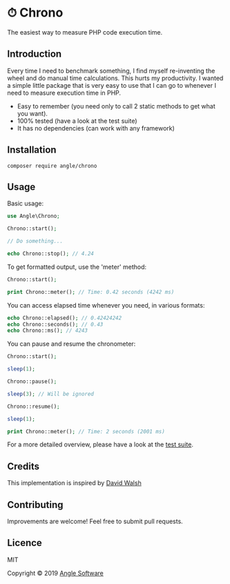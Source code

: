 # ⏱ Chrono

The easiest way to measure PHP code execution time.

## Introduction

Every time I need to benchmark something, I find myself re-inventing the wheel and do manual time calculations. This hurts my productivity. I wanted a simple little package that is very easy to use that I can go to whenever I need to measure execution time in PHP.

- Easy to remember (you need only to call 2 static methods to get what you want).
- 100% tested (have a look at the test suite)
- It has no dependencies (can work with any framework)

## Installation

```shell
composer require angle/chrono
```

## Usage

Basic usage:
```php
use Angle\Chrono;

Chrono::start();

// Do something...

echo Chrono::stop(); // 4.24
```

To get formatted output, use the 'meter' method:
```php
Chrono::start();

print Chrono::meter(); // Time: 0.42 seconds (4242 ms)
```

You can access elapsed time whenever you need, in various formats:
```php
echo Chrono::elapsed(); // 0.42424242
echo Chrono::seconds(); // 0.43
echo Chrono::ms(); // 4243
```

You can pause and resume the chronometer:
```php
Chrono::start();

sleep(1);

Chrono::pause();

sleep(3); // Will be ignored

Chrono::resume();

sleep(1);

print Chrono::meter(); // Time: 2 seconds (2001 ms)
```

For a more detailed overview, please have a look at the [test suite](https://github.com/anglesoft/chrono/blob/master/tests/ChronoTest.php).

## Credits

This implementation is inspired by [David Walsh](https://davidwalsh.name/php-timer-benchmark)

## Contributing

Improvements are welcome! Feel free to submit pull requests.

## Licence

MIT

Copyright © 2019 [Angle Software](https://angle.software)
